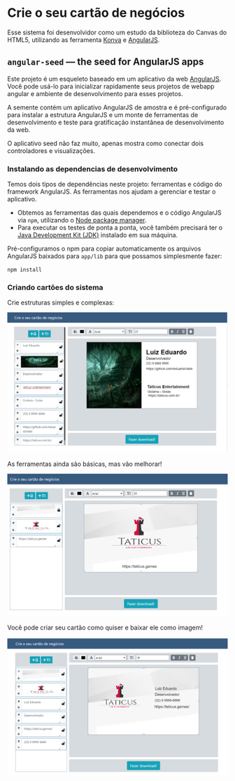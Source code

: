 # Crie o seu cartão de negócios

Esse sistema foi desenvolvidor como um estudo da biblioteza do Canvas do HTML5, utilizando as ferramenta [Konva][konva-org] e [AngularJS][angularjs].


## `angular-seed` — the seed for AngularJS apps

Este projeto é um esqueleto baseado em um aplicativo da web [AngularJS][angularjs]. Você pode usá-lo para inicializar rapidamente seus projetos de webapp angular e ambiente de desenvolvimento para esses projetos.

A semente contém um aplicativo AngularJS de amostra e é pré-configurado para instalar a estrutura AngularJS e um monte de ferramentas de desenvolvimento e teste para gratificação instantânea de desenvolvimento da web.

O aplicativo seed não faz muito, apenas mostra como conectar dois controladores e visualizações.


### Instalando as dependencias de desenvolvimento

Temos dois tipos de dependências neste projeto: ferramentas e código do framework AngularJS. As ferramentas nos ajudam a gerenciar e testar o aplicativo.

* Obtemos as ferramentas das quais dependemos e o código AngularJS via `npm`, utilizando o [Node package manager][npm].
* Para executar os testes de ponta a ponta, você também precisará ter o [Java Development Kit (JDK)][jdk] instalado em sua máquina.

Pré-configuramos o npm para copiar automaticamente os arquivos AngularJS baixados para `app/lib` para que possamos simplesmente fazer:

```
npm install
```

### Criando cartões do sistema

Crie estruturas simples e complexas:

![alt text](https://raw.githubusercontent.com/eduardoValle/business-card-generator/master/assets/images/exemples/card-1.png)


As ferramentas ainda são básicas, mas vão melhorar!

![alt text](https://raw.githubusercontent.com/eduardoValle/business-card-generator/master/assets/images/exemples/card-2.png)


Você pode criar seu cartão como quiser e baixar ele como imagem!

![alt text](https://raw.githubusercontent.com/eduardoValle/business-card-generator/master/assets/images/exemples/card-3.png)

[angularjs]: https://angularjs.org/
[konva-org]: https://konvajs.org/
[git]: https://git-scm.com/
[http-server]: https://github.com/indexzero/http-server
[jasmine]: https://jasmine.github.io/
[jdk]: https://wikipedia.org/wiki/Java_Development_Kit
[jdk-download]: http://www.oracle.com/technetwork/java/javase/downloads
[karma]: https://karma-runner.github.io/
[local-app-url]: http://localhost:8000/index.html
[node]: https://nodejs.org/
[npm]: https://www.npmjs.org/
[protractor]: http://www.protractortest.org/
[selenium]: http://docs.seleniumhq.org/
[travis]: https://travis-ci.org/
[travis-docs]: https://docs.travis-ci.com/user/getting-started
